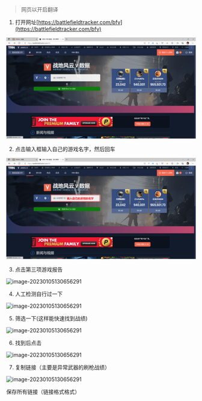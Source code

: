 > 网页以开启翻译

1. 打开网址[https://battlefieldtracker.com/bfv](https://battlefieldtracker.com/bfv)

![1](/_images/bfban/1.png)

2. 点击输入框输入自己的游戏名字，然后回车

![2](_images/bfban/2.png)

3. 点击第三项游戏报告

![image-20230105130656291](_images/3.png)

4. 人工检测自行过一下

![image-20230105130656291](C:\Users\21006\Desktop\DOCS\_images\4.png)

5. 筛选一下(这样能快速找到战绩)

![image-20230105130656291](C:\Users\21006\Desktop\DOCS\_images\7.png)

6. 找到后点击

![image-20230105130656291](C:\Users\21006\Desktop\DOCS\_images\5.png)

7. 复制链接（主要是异常武器的刷枪战绩）

![image-20230105130656291](C:\Users\21006\Desktop\DOCS\_images\6.png)

保存所有链接（链接格式格式）
